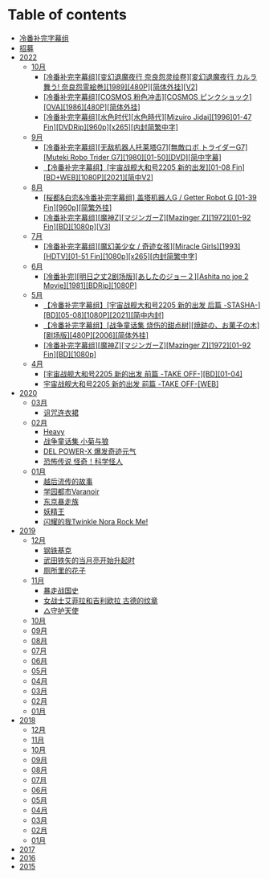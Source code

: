 # Table of contents

* [冷番补完字幕组](README.md)
* [招募](untitled.md)
* [2022](2022/README.md)
  * [10月](2022/10-yue/README.md)
    * [\[冷番补完字幕组\]\[变幻退魔夜行 奈良怨灵绘卷\]\[変幻退魔夜行 カルラ舞う! 奈良怨霊絵巻\]\[1989\]\[480P\]\[简体外挂\]\[V2\]](2022/10-yue/karurau-1989480pv2.md)
    * [\[冷番补完字幕组\]\[COSMOS 粉色冲击\]\[COSMOS ピンクショック\]\[OVA\]\[1986\]\[480P\]\[简体外挂\]](2022/10-yue/cosmos-cosmos-pinkushokkuova1986480p.md)
    * [\[冷番补完字幕组\]\[水色时代\]\[水色時代\]\[Mizuiro Jidai\]\[1996\]01-47 Fin\]\[DVDRip\]\[960p\]\[x265\]\[内封简繁中字\]](2022/10-yue/leng-fan-bu-wan-zi-mu-zu-shui-se-shi-dai-shui-se-shi-dai-mizuiro-jidai19960147-findvdrip960px265-nei.md)
  * [9月](2022/9-yue/README.md)
    * [\[冷番补完字幕组\]\[无敌机器人托莱塔G7\]\[無敵ロボ トライダーG7\]\[Muteki Robo Trider G7\]\[1980\]\[01-50\]\[DVD\]\[简中字幕\]](2022/9-yue/g7robo-toraidg7muteki-robo-trider-g7198001-50dvd.md)
    * [【冷番补完字幕组】\[宇宙战舰大和号2205 新的出发\]\[01-08 Fin\]\[BD+WEB\]\[1080P\]\[2021\]\[简中V2\]](2022/9-yue/leng-fan-bu-wan-zi-mu-zu-yu-zhou-zhan-jian-da-he-hao-2205-xin-de-chu-fa-0108-finbd+web1080p2021-jian.md)
  * [8月](2022/8-yue/README.md)
    * [\[桜都&白恋&冷番补完字幕组\] 盖塔机器人G / Getter Robot G \[01-39 Fin\]\[960p\]\[简繁外挂\]](2022/8-yue/ying-du-bai-lian-leng-fan-bu-wan-zi-mu-zu-gai-ta-ji-qi-reng-getter-robotg0139-fin960p-jian-fan-wai-g.md)
    * [\[冷番补完字幕组\]\[魔神Z\]\[マジンガーZ\]\[Mazinger Z\]\[1972\]\[01-92 Fin\]\[BD\]\[1080p\]\[V3\]](2022/8-yue/zmajingzmazinger-z197201-92-finbd1080pv3.md)
  * [7月](2022/7-yue/README.md)
    * [\[冷番补完字幕组\]\[魔幻美少女 / 奇迹女孩\]\[Miracle Girls\]\[1993\]\[HDTV\]\[01-51 Fin\]\[1080p\]\[x265\]\[内封简繁中字\]](2022/7-yue/leng-fan-bu-wan-zi-mu-zu-mo-huan-mei-shao-nv-qi-ji-nv-hai-miracle-girls1993hdtv0151-fin1080px265-nei.md)
  * [6月](2022/6-yue/README.md)
    * [\[冷番补完\]\[明日之丈2剧场版\]\[あしたのジョー２\]\[Ashita no joe 2 Movie\]\[1981\]\[BDRip\]\[1080P\]](2022/6-yue/2ashitanojashita-no-joe-2-movie1981bdrip1080p.md)
  * [5月](2022/5-yue/README.md)
    * [【冷番补完字幕组】\[宇宙战舰大和号2205 新的出发 后篇 -STASHA-\]\[BD\]\[05-08\]\[1080P\]\[2021\]\[简中内封\]](2022/5-yue/leng-fan-bu-wan-zi-mu-zu-yu-zhou-zhan-jian-da-he-hao-2205-xin-de-chu-fa-hou-pian-stashabd05081080p20.md)
    * [【冷番补完字幕组】\[战争童话集 烧伤的甜点树\]\[焼跡の、お菓子の木\]\[剧场版\]\[480P\]\[2006\]\[简体外挂\]](2022/5-yue/noono480p2006.md)
    * [\[冷番补完字幕组\]\[魔神Z\]\[マジンガーZ\]\[Mazinger Z\]\[1972\]\[01-92 Fin\]\[BD\]\[1080p\]](2022/5-yue/zmajingzmazinger-z197201-92-finbd1080p.md)
  * [4月](2022/4-yue/README.md)
    * [\[宇宙战舰大和号2205 新的出发 前篇 -TAKE OFF-\]\[BD\]\[01-04\]](2022/4-yue/yu-zhou-zhan-jian-da-he-hao-2205-xin-de-chu-fa-qian-pian-take-offbd0104.md)
    * [宇宙战舰大和号2205 新的出发 前篇 -TAKE OFF-\[WEB\]](2022/4-yue/yu-zhou-zhan-jian-da-he-hao-2205-xin-de-chu-fa-qian-pian-take-offweb.md)
* [2020](2020/README.md)
  * [03月](2020/2020-03/README.md)
    * [诅咒连衣裙](2020/2020-03/zu-zhou-lian-yi-qun.md)
  * [02月](2020/2020-02/README.md)
    * [Heavy](2020/2020-02/heavy.md)
    * [战争童话集 小菊与狼](2020/2020-02/untitled.md)
    * [DEL POWER-X 爆发奇迹元气](2020/2020-02/del-powerx-bao-fa-qi-ji-yuan-qi.md)
    * [恐怖传说 怪奇！科学怪人](2020/2020-02/kong-bu-chuan-shuo-guai-qi-ke-xue-guai-ren.md)
  * [01月](2020/2020-01/README.md)
    * [越后流传的故事](2020/2020-01/untitled-1.md)
    * [学园都市Varanoir](2020/2020-01/untitled.md)
    * [东京暴走族](2020/2020-01/dong-jing-bao-zou-zu-1.md)
    * [妖精王](2020/2020-01/yao-jing-wang.md)
    * [闪耀的我Twinkle Nora Rock Me!](2020/2020-01/shan-yao-de-wo-twinkle-nora-rock-me.md)
* [2019](2019/README.md)
  * [12月](2019/12-yue/README.md)
    * [钢铁基克](2019/12-yue/gang-tie-ji-ke.md)
    * [武田铁矢的当月亮开始升起时](2019/12-yue/wu-tian-tie-shi-de-dang-yue-liang-kai-shi-sheng-qi-shi.md)
    * [厕所里的花子](2019/12-yue/ce-suo-li-de-hua-zi.md)
  * [11月](2019/11-yue/README.md)
    * [暴走战国史](2019/11-yue/bao-zou-zhan-guo-shi.md)
    * [女战士艾菲拉和吉利欧拉 古德的纹章](2019/11-yue/nv-zhan-shi-ai-fei-la-he-ji-li-ou-la-gu-de-de-wen-zhang.md)
    * [△守护天使](2019/11-yue/shou-hu-tian-shi.md)
  * [10月](2019/10-yue.md)
  * [09月](2019/09-yue.md)
  * [08月](2019/08-yue.md)
  * [07月](2019/07-yue.md)
  * [06月](2019/06-yue.md)
  * [05月](2019/05-yue.md)
  * [04月](2019/04-yue.md)
  * [03月](2019/03-yue.md)
  * [02月](2019/02-yue.md)
  * [01月](2019/01-yue.md)
* [2018](2018/README.md)
  * [12月](2018/12-yue.md)
  * [11月](2018/11-yue.md)
  * [10月](2018/10-yue.md)
  * [09月](2018/09-yue.md)
  * [08月](2018/08-yue.md)
  * [07月](2018/07-yue.md)
  * [06月](2018/06-yue.md)
  * [05月](2018/05-yue.md)
  * [04月](2018/04-yue.md)
  * [03月](2018/03-yue.md)
  * [02月](2018/02-yue.md)
  * [01月](2018/01-yue.md)
* [2017](2017.md)
* [2016](2016.md)
* [2015](2015.md)
